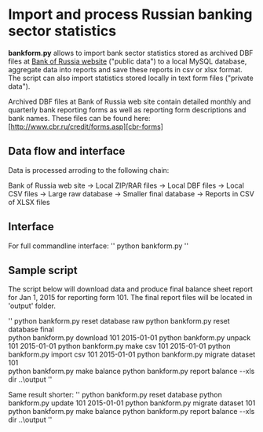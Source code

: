 # Import and process Russian banking sector statistics 

**bankform.py** allows to import bank sector statistics stored as archived DBF files at [Bank of Russia website][cbr-forms] ("public data") to a local MySQL database, aggregate data into reports and save these reports in csv or xlsx format. The script can also import statistics stored locally in text form files ("private data"). 

Archived DBF files at Bank of Russia web site contain detailed monthly and quarterly bank reporting forms as well as reporting form descriptions and bank names. These files can be found here: [http://www.cbr.ru/credit/forms.asp][cbr-forms] 

[cbr-forms]: http://www.cbr.ru/credit/forms.asp

## Data flow and interface

Data is processed arroding to the following chain:

Bank of Russia web site -> Local ZIP/RAR files -> Local DBF files -> Local CSV files -> Large raw database -> Smaller final database -> Reports in CSV of XLSX files

## Interface

For full commandline interface: 
''
python bankform.py 
''
## Sample script
The script below will download data and produce final balance sheet report for Jan 1, 2015 for reporting form 101. The final report files will be located in 'output' folder.

''
  python bankform.py reset database raw
  python bankform.py reset database final    
  python bankform.py download   101 2015-01-01
  python bankform.py unpack     101 2015-01-01
  python bankform.py make csv   101 2015-01-01
  python bankform.py import csv 101 2015-01-01
  python bankform.py migrate dataset 101        
  python bankform.py make   balance
  python bankform.py report balance --xls
  dir ..\output
''

Same result shorter:
''
    python bankform.py reset database 
    python bankform.py update 101 2015-01-01
    python bankform.py migrate dataset 101        
    python bankform.py make balance
    python bankform.py report balance --xls
    dir ..\output
''
